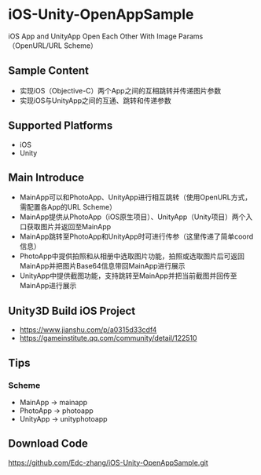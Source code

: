 # iOS-Unity-OpenAppSample
iOS App and UnityApp Open Each Other With Image Params （OpenURL/URL Scheme）

## Sample Content
- 实现iOS（Objective-C）两个App之间的互相跳转并传递图片参数
- 实现iOS与UnityApp之间的互通、跳转和传递参数

## Supported Platforms

- iOS
- Unity

## Main Introduce
- MainApp可以和PhotoApp、UnityApp进行相互跳转（使用OpenURL方式，需配置各App的URL Scheme）
- MainApp提供从PhotoApp（iOS原生项目）、UnityApp（Unity项目）两个入口获取图片并返回至MainApp
- MainApp跳转至PhotoApp和UnityApp时可进行传参（这里传递了简单coord信息）
- PhotoApp中提供拍照和从相册中选取图片功能，拍照或选取图片后可返回MainApp并把图片Base64信息带回MainApp进行展示
- UnityApp中提供截图功能，支持跳转至MainApp并把当前截图并回传至MainApp进行展示

## Unity3D Build iOS Project
- https://www.jianshu.com/p/a0315d33cdf4
- https://gameinstitute.qq.com/community/detail/122510

## Tips
### Scheme
- MainApp -> mainapp
- PhotoApp -> photoapp
- UnityApp -> unityphotoapp


## Download Code
https://github.com/Edc-zhang/iOS-Unity-OpenAppSample.git
